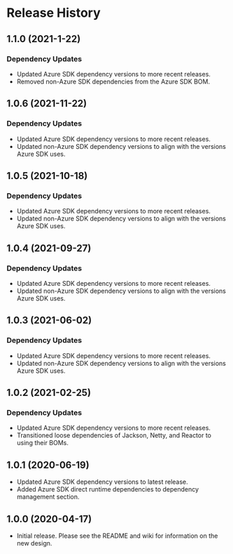 # Release History

## 1.1.0 (2021-1-22)

### Dependency Updates

- Updated Azure SDK dependency versions to more recent releases.
- Removed non-Azure SDK dependencies from the Azure SDK BOM.

## 1.0.6 (2021-11-22)

### Dependency Updates

- Updated Azure SDK dependency versions to more recent releases.
- Updated non-Azure SDK dependency versions to align with the versions Azure SDK uses.

## 1.0.5 (2021-10-18)

### Dependency Updates

- Updated Azure SDK dependency versions to more recent releases.
- Updated non-Azure SDK dependency versions to align with the versions Azure SDK uses.

## 1.0.4 (2021-09-27)

### Dependency Updates

- Updated Azure SDK dependency versions to more recent releases.
- Updated non-Azure SDK dependency versions to align with the versions Azure SDK uses.

## 1.0.3 (2021-06-02)

### Dependency Updates

- Updated Azure SDK dependency versions to more recent releases.
- Updated non-Azure SDK dependency versions to align with the versions Azure SDK uses.

## 1.0.2 (2021-02-25)

### Dependency Updates

- Updated Azure SDK dependency versions to more recent releases.
- Transitioned loose dependencies of Jackson, Netty, and Reactor to using their BOMs.

## 1.0.1 (2020-06-19)

- Updated Azure SDK dependency versions to latest release.
- Added Azure SDK direct runtime dependencies to dependency management section.

## 1.0.0 (2020-04-17)

- Initial release. Please see the README and wiki for information on the new design.
